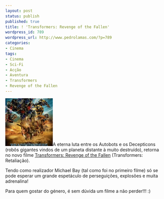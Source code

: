 ```yaml
---
layout: post
status: publish
published: true
title: ! 'Transformers: Revenge of the Fallen'
wordpress_id: 789
wordpress_url: http://www.pedrolamas.com/?p=789
categories:
- Cinema
tags:
- Cinema
- Sci-Fi
- Acção
- Aventura
- Transformers
- Revenge of the Fallen
---
```

[![Transformers: Revenge of the Fallen](/wp-content/uploads/2009/06/Transformers-Revenge-of-the-Fallen-150x150.jpg "Transformers: Revenge of the Fallen")](/wp-content/uploads/2009/06/Transformers-Revenge-of-the-Fallen.jpg)A eterna luta entre os Autobots e os Decepticons (robôs gigantes vindos de um planeta distante à muito destruído), retorna no novo filme [Transformers: Revenge of the Fallen](http://www.imdb.com/title/tt1055369/) (Transformers: Retaliação).

Tendo como realizador Michael Bay (tal como foi no primeiro filme) só se pode esperar um grande espetáculo de perseguições, explosões e muita adrenalina!

Para quem gostar do género, é sem dúvida um filme a não perder!!! :)
